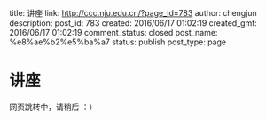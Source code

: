 title: 讲座
link: http://ccc.nju.edu.cn/?page_id=783
author: chengjun
description: 
post_id: 783
created: 2016/06/17 01:02:19
created_gmt: 2016/06/17 01:02:19
comment_status: closed
post_name: %e8%ae%b2%e5%ba%a7
status: publish
post_type: page

# 讲座

网页跳转中，请稍后 ：）